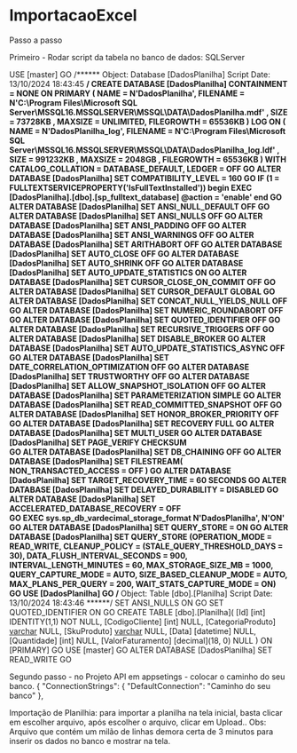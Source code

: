 # ImportacaoExcel

Passo a passo

Primeiro - Rodar script da tabela no banco de dados: SQLServer

USE [master]
GO
/****** Object:  Database [DadosPlanilha]    Script Date: 13/10/2024 18:43:45 ******/
CREATE DATABASE [DadosPlanilha]
 CONTAINMENT = NONE
 ON  PRIMARY 
( NAME = N'DadosPlanilha', FILENAME = N'C:\Program Files\Microsoft SQL Server\MSSQL16.MSSQLSERVER\MSSQL\DATA\DadosPlanilha.mdf' , SIZE = 73728KB , MAXSIZE = UNLIMITED, FILEGROWTH = 65536KB )
 LOG ON 
( NAME = N'DadosPlanilha_log', FILENAME = N'C:\Program Files\Microsoft SQL Server\MSSQL16.MSSQLSERVER\MSSQL\DATA\DadosPlanilha_log.ldf' , SIZE = 991232KB , MAXSIZE = 2048GB , FILEGROWTH = 65536KB )
 WITH CATALOG_COLLATION = DATABASE_DEFAULT, LEDGER = OFF
GO
ALTER DATABASE [DadosPlanilha] SET COMPATIBILITY_LEVEL = 160
GO
IF (1 = FULLTEXTSERVICEPROPERTY('IsFullTextInstalled'))
begin
EXEC [DadosPlanilha].[dbo].[sp_fulltext_database] @action = 'enable'
end
GO
ALTER DATABASE [DadosPlanilha] SET ANSI_NULL_DEFAULT OFF 
GO
ALTER DATABASE [DadosPlanilha] SET ANSI_NULLS OFF 
GO
ALTER DATABASE [DadosPlanilha] SET ANSI_PADDING OFF 
GO
ALTER DATABASE [DadosPlanilha] SET ANSI_WARNINGS OFF 
GO
ALTER DATABASE [DadosPlanilha] SET ARITHABORT OFF 
GO
ALTER DATABASE [DadosPlanilha] SET AUTO_CLOSE OFF 
GO
ALTER DATABASE [DadosPlanilha] SET AUTO_SHRINK OFF 
GO
ALTER DATABASE [DadosPlanilha] SET AUTO_UPDATE_STATISTICS ON 
GO
ALTER DATABASE [DadosPlanilha] SET CURSOR_CLOSE_ON_COMMIT OFF 
GO
ALTER DATABASE [DadosPlanilha] SET CURSOR_DEFAULT  GLOBAL 
GO
ALTER DATABASE [DadosPlanilha] SET CONCAT_NULL_YIELDS_NULL OFF 
GO
ALTER DATABASE [DadosPlanilha] SET NUMERIC_ROUNDABORT OFF 
GO
ALTER DATABASE [DadosPlanilha] SET QUOTED_IDENTIFIER OFF 
GO
ALTER DATABASE [DadosPlanilha] SET RECURSIVE_TRIGGERS OFF 
GO
ALTER DATABASE [DadosPlanilha] SET  DISABLE_BROKER 
GO
ALTER DATABASE [DadosPlanilha] SET AUTO_UPDATE_STATISTICS_ASYNC OFF 
GO
ALTER DATABASE [DadosPlanilha] SET DATE_CORRELATION_OPTIMIZATION OFF 
GO
ALTER DATABASE [DadosPlanilha] SET TRUSTWORTHY OFF 
GO
ALTER DATABASE [DadosPlanilha] SET ALLOW_SNAPSHOT_ISOLATION OFF 
GO
ALTER DATABASE [DadosPlanilha] SET PARAMETERIZATION SIMPLE 
GO
ALTER DATABASE [DadosPlanilha] SET READ_COMMITTED_SNAPSHOT OFF 
GO
ALTER DATABASE [DadosPlanilha] SET HONOR_BROKER_PRIORITY OFF 
GO
ALTER DATABASE [DadosPlanilha] SET RECOVERY FULL 
GO
ALTER DATABASE [DadosPlanilha] SET  MULTI_USER 
GO
ALTER DATABASE [DadosPlanilha] SET PAGE_VERIFY CHECKSUM  
GO
ALTER DATABASE [DadosPlanilha] SET DB_CHAINING OFF 
GO
ALTER DATABASE [DadosPlanilha] SET FILESTREAM( NON_TRANSACTED_ACCESS = OFF ) 
GO
ALTER DATABASE [DadosPlanilha] SET TARGET_RECOVERY_TIME = 60 SECONDS 
GO
ALTER DATABASE [DadosPlanilha] SET DELAYED_DURABILITY = DISABLED 
GO
ALTER DATABASE [DadosPlanilha] SET ACCELERATED_DATABASE_RECOVERY = OFF  
GO
EXEC sys.sp_db_vardecimal_storage_format N'DadosPlanilha', N'ON'
GO
ALTER DATABASE [DadosPlanilha] SET QUERY_STORE = ON
GO
ALTER DATABASE [DadosPlanilha] SET QUERY_STORE (OPERATION_MODE = READ_WRITE, CLEANUP_POLICY = (STALE_QUERY_THRESHOLD_DAYS = 30), DATA_FLUSH_INTERVAL_SECONDS = 900, INTERVAL_LENGTH_MINUTES = 60, MAX_STORAGE_SIZE_MB = 1000, QUERY_CAPTURE_MODE = AUTO, SIZE_BASED_CLEANUP_MODE = AUTO, MAX_PLANS_PER_QUERY = 200, WAIT_STATS_CAPTURE_MODE = ON)
GO
USE [DadosPlanilha]
GO
/****** Object:  Table [dbo].[Planilha]    Script Date: 13/10/2024 18:43:46 ******/
SET ANSI_NULLS ON
GO
SET QUOTED_IDENTIFIER ON
GO
CREATE TABLE [dbo].[Planilha](
	[Id] [int] IDENTITY(1,1) NOT NULL,
	[CodigoCliente] [int] NULL,
	[CategoriaProduto] [varchar](100) NULL,
	[SkuProduto] [varchar](100) NULL,
	[Data] [datetime] NULL,
	[Quantidade] [int] NULL,
	[ValorFaturamento] [decimal](18, 0) NULL
) ON [PRIMARY]
GO
USE [master]
GO
ALTER DATABASE [DadosPlanilha] SET  READ_WRITE 
GO


Segundo  passo - no Projeto API em appsetings -  colocar o caminho do seu banco.
{
  "ConnectionStrings": {
    "DefaultConnection": "Caminho do seu banco"
  }, 


Importação de Planilhia:
para importar a planilha na tela inicial, basta clicar em escolher arquivo, após escolher o arquivo, clicar em Upload.. 
Obs: Arquivo que contém um milão de linhas demora certa de 3 minutos para inserir os dados no banco e mostrar na tela.
